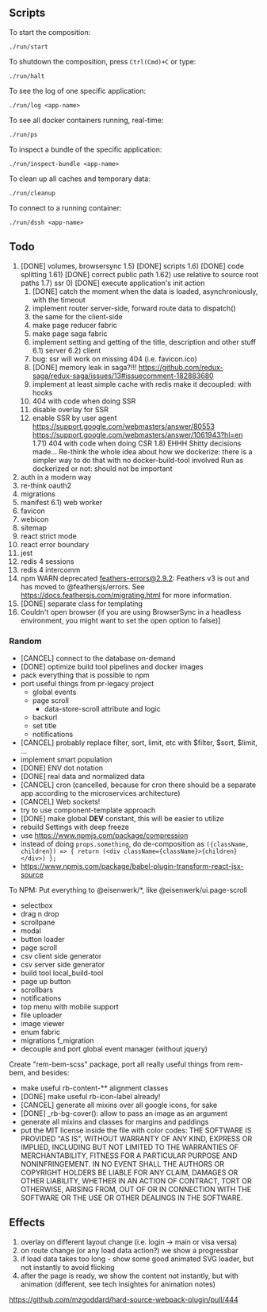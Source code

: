 ## Scripts

To start the composition:
~~~
./run/start
~~~

To shutdown the composition, press `Ctrl(Cmd)+C` or type:
~~~
./run/halt
~~~

To see the log of one specific application:
~~~
./run/log <app-name>
~~~

To see all docker containers running, real-time:
~~~
./run/ps
~~~

To inspect a bundle of the specific application:
~~~
./run/inspect-bundle <app-name>
~~~

To clean up all caches and temporary data:
~~~
./run/cleanup
~~~

To connect to a running container:
~~~
./run/dssh <app-name>
~~~

## Todo

1) [DONE] volumes, browsersync
1.5) [DONE] scripts
1.6) [DONE] code splitting
1.61) [DONE] correct public path
1.62) use relative to source root paths
1.7) ssr
    0) [DONE] execute application's init action
    1) [DONE] catch the moment when the data is loaded, asynchroniously, with the timeout
    2) implement router server-side, forward route data to dispatch()
    3) the same for the client-side
    4) make page reducer fabric
    5) make page saga fabric
    6) implement setting and getting of the title, description and other stuff
        6.1) server
        6.2) client
    7) bug: ssr will work on missing 404 (i.e. favicon.ico)
    8) [DONE] memory leak in saga?!!!
        https://github.com/redux-saga/redux-saga/issues/13#issuecomment-182883680
    9) implement at least simple cache with redis
        make it decoupled: with hooks
    10) 404 with code when doing SSR
    11) disable overlay for SSR
    12) enable SSR by user agent
        https://support.google.com/webmasters/answer/80553
        https://support.google.com/webmasters/answer/1061943?hl=en
1.71) 404 with code when doing CSR
1.8) EHHH Shitty decisions made... 
    Re-think the whole idea about how we dockerize: there is a simpler way to do that with no docker-build-tool involved
    Run as dockerized or not: should not be important
2) auth in a modern way
4) re-think oauth2
5) migrations
6) manifest
6.1) web worker
7) favicon
8) webicon
9) sitemap
10) react strict mode
11) react error boundary
13) jest
14) redis 4 sessions
15) redis 4 intercomm
16) npm WARN deprecated feathers-errors@2.9.2: Feathers v3 is out and has moved to @feathersjs/errors. See https://docs.feathersjs.com/migrating.html for more information.
17) [DONE] separate class for templating
18) Couldn't open browser (if you are using BrowserSync in a headless environment, you might want to set the open option to false)]

### Random
* [CANCEL] connect to the database on-demand
* [DONE] optimize build tool pipelines and docker images
* pack everything that is possible to npm
* port useful things from pr-legacy project
    * global events
    * page scroll
        * data-store-scroll attribute and logic
    * backurl
    * set title
    * notifications
* [CANCEL] probably replace filter, sort, limit, etc with $filter, $sort, $limit, ...
* implement smart population
* [DONE] ENV dot notation
* [DONE] real data and normalized data
* [CANCEL] cron (cancelled, because for cron there should be a separate app according to the microservices architecture)
* [CANCEL] Web sockets!
* try to use component-template approach
* [DONE] make global __DEV__ constant, this will be easier to utilize
* rebuild Settings with deep freeze
* use https://www.npmjs.com/package/compression
* instead of doing `props.something`, do de-composition as `({className, children}) => { return (<div className={className}>{children}</div>) };`
* https://www.npmjs.com/package/babel-plugin-transform-react-jsx-source

To NPM:
Put everything to @eisenwerk/*, like @eisenwerk/ui.page-scroll

* selectbox
* drag n drop
* scrollpane
* modal
* button loader
* page scroll
* csv client side generator
* csv server side generator
* build tool
    local_build-tool
* page up button
* scrollbars
* notifications
* top menu with mobile support
* file uploader
* image viewer
* enum fabric
* migrations
    f_migration
* decouple and port global event manager (without jquery)

Create "rem-bem-scss" package, port all really useful things from rem-bem, and besides:
* make useful rb-content-** alignment classes
* [DONE] make useful rb-icon-label already!
* [CANCEL] generate all mixins over all google icons, for sake
* [DONE] _rb-bg-cover(): allow to pass an image as an argument
* generate all mixins and classes for margins and paddings
* put the MIT license inside the file with color codes:
THE SOFTWARE IS PROVIDED "AS IS", WITHOUT WARRANTY OF ANY KIND, EXPRESS OR IMPLIED, INCLUDING BUT NOT LIMITED TO THE WARRANTIES OF MERCHANTABILITY, FITNESS FOR A PARTICULAR PURPOSE AND NONINFRINGEMENT. IN NO EVENT SHALL THE AUTHORS OR COPYRIGHT HOLDERS BE LIABLE FOR ANY CLAIM, DAMAGES OR OTHER LIABILITY, WHETHER IN AN ACTION OF CONTRACT, TORT OR OTHERWISE, ARISING FROM, OUT OF OR IN CONNECTION WITH THE SOFTWARE OR THE USE OR OTHER DEALINGS IN THE SOFTWARE.

## Effects

1) overlay on different layout change (i.e. login -> main or visa versa)
2) on route change (or any load data action?) we show a progressbar
3) if load data takes too long - show some good animated SVG loader, but not instantly to avoid flicking
4) after the page is ready, we show the content not instantly, but with animation (different, see tech insightes for animation notes)


https://github.com/mzgoddard/hard-source-webpack-plugin/pull/444
